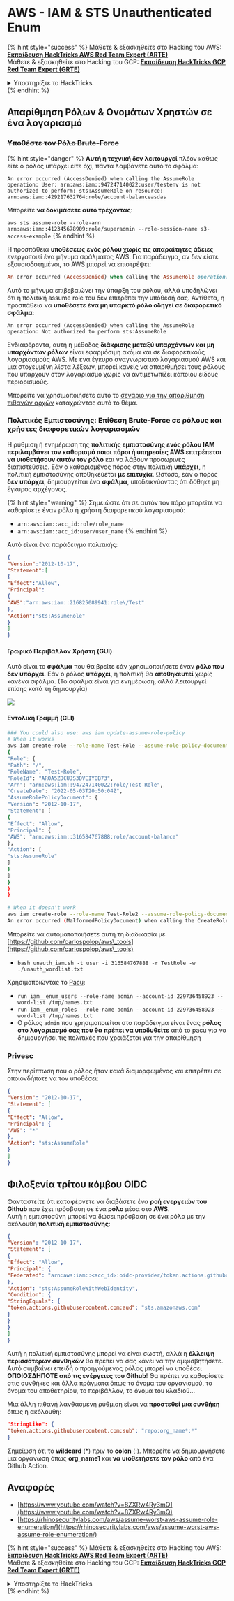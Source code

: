 # AWS - IAM & STS Unauthenticated Enum

{% hint style="success" %}
Μάθετε & εξασκηθείτε στο Hacking του AWS:<img src="/.gitbook/assets/image.png" alt="" data-size="line">[**Εκπαίδευση HackTricks AWS Red Team Expert (ARTE)**](https://training.hacktricks.xyz/courses/arte)<img src="/.gitbook/assets/image.png" alt="" data-size="line">\
Μάθετε & εξασκηθείτε στο Hacking του GCP: <img src="/.gitbook/assets/image (2).png" alt="" data-size="line">[**Εκπαίδευση HackTricks GCP Red Team Expert (GRTE)**<img src="/.gitbook/assets/image (2).png" alt="" data-size="line">](https://training.hacktricks.xyz/courses/grte)

<details>

<summary>Υποστηρίξτε το HackTricks</summary>

* Ελέγξτε τα [**σχέδια συνδρομής**](https://github.com/sponsors/carlospolop)!
* **Εγγραφείτε** στην 💬 [**ομάδα Discord**](https://discord.gg/hRep4RUj7f) ή στην [**ομάδα telegram**](https://t.me/peass) ή **ακολουθήστε** μας στο **Twitter** 🐦 [**@hacktricks\_live**](https://twitter.com/hacktricks\_live)**.**
* **Μοιραστείτε τεχνικές χάκερ καταθέτοντας PRs** στα [**HackTricks**](https://github.com/carlospolop/hacktricks) και [**HackTricks Cloud**](https://github.com/carlospolop/hacktricks-cloud) αποθετήρια του github.

</details>
{% endhint %}

## Απαρίθμηση Ρόλων & Ονομάτων Χρηστών σε ένα λογαριασμό

### ~~Υποθέστε τον Ρόλο Brute-Force~~

{% hint style="danger" %}
**Αυτή η τεχνική δεν λειτουργεί** πλέον καθώς είτε ο ρόλος υπάρχει είτε όχι, πάντα λαμβάνετε αυτό το σφάλμα:

`An error occurred (AccessDenied) when calling the AssumeRole operation: User: arn:aws:iam::947247140022:user/testenv is not authorized to perform: sts:AssumeRole on resource: arn:aws:iam::429217632764:role/account-balanceasdas`

Μπορείτε **να δοκιμάσετε αυτό τρέχοντας**:

`aws sts assume-role --role-arn arn:aws:iam::412345678909:role/superadmin --role-session-name s3-access-example`
{% endhint %}

Η προσπάθεια **υποθέσεως ενός ρόλου χωρίς τις απαραίτητες άδειες** ενεργοποιεί ένα μήνυμα σφάλματος AWS. Για παράδειγμα, αν δεν είστε εξουσιοδοτημένοι, το AWS μπορεί να επιστρέψει:
```ruby
An error occurred (AccessDenied) when calling the AssumeRole operation: User: arn:aws:iam::012345678901:user/MyUser is not authorized to perform: sts:AssumeRole on resource: arn:aws:iam::111111111111:role/aws-service-role/rds.amazonaws.com/AWSServiceRoleForRDS
```
Αυτό το μήνυμα επιβεβαιώνει την ύπαρξη του ρόλου, αλλά υποδηλώνει ότι η πολιτική assume role του δεν επιτρέπει την υπόθεσή σας. Αντίθετα, η προσπάθεια να **υποθέσετε ένα μη υπαρκτό ρόλο οδηγεί σε διαφορετικό σφάλμα**:
```less
An error occurred (AccessDenied) when calling the AssumeRole operation: Not authorized to perform sts:AssumeRole
```
Ενδιαφέροντα, αυτή η μέθοδος **διάκρισης μεταξύ υπαρχόντων και μη υπαρχόντων ρόλων** είναι εφαρμόσιμη ακόμα και σε διαφορετικούς λογαριασμούς AWS. Με ένα έγκυρο αναγνωριστικό λογαριασμού AWS και μια στοχευμένη λίστα λέξεων, μπορεί κανείς να απαριθμήσει τους ρόλους που υπάρχουν στον λογαριασμό χωρίς να αντιμετωπίζει κάποιου είδους περιορισμούς.

Μπορείτε να χρησιμοποιήσετε αυτό το [σενάριο για την απαρίθμηση πιθανών αρχών](https://github.com/RhinoSecurityLabs/Security-Research/tree/master/tools/aws-pentest-tools/assume\_role\_enum) καταχρώντας αυτό το θέμα.

### Πολιτικές Εμπιστοσύνης: Επίθεση Brute-Force σε ρόλους και χρήστες διαφορετικών λογαριασμών

Η ρύθμιση ή ενημέρωση της **πολιτικής εμπιστοσύνης ενός ρόλου IAM περιλαμβάνει τον καθορισμό ποιοι πόροι ή υπηρεσίες AWS επιτρέπεται να υιοθετήσουν αυτόν τον ρόλο** και να λάβουν προσωρινές διαπιστεύσεις. Εάν ο καθορισμένος πόρος στην πολιτική **υπάρχει**, η πολιτική εμπιστοσύνης αποθηκεύεται **με επιτυχία**. Ωστόσο, εάν ο πόρος **δεν υπάρχει**, δημιουργείται ένα **σφάλμα**, υποδεικνύοντας ότι δόθηκε μη έγκυρος αρχέγονος.

{% hint style="warning" %}
Σημειώστε ότι σε αυτόν τον πόρο μπορείτε να καθορίσετε έναν ρόλο ή χρήστη διαφορετικού λογαριασμού:

* `arn:aws:iam::acc_id:role/role_name`
* `arn:aws:iam::acc_id:user/user_name`
{% endhint %}

Αυτό είναι ένα παράδειγμα πολιτικής:
```json
{
"Version":"2012-10-17",
"Statement":[
{
"Effect":"Allow",
"Principal":
{
"AWS":"arn:aws:iam::216825089941:role\/Test"
},
"Action":"sts:AssumeRole"
}
]
}
```
#### Γραφικό Περιβάλλον Χρήστη (GUI)

Αυτό είναι το **σφάλμα** που θα βρείτε εάν χρησιμοποιήσετε έναν **ρόλο που δεν υπάρχει**. Εάν ο ρόλος **υπάρχει**, η πολιτική θα **αποθηκευτεί** χωρίς κανένα σφάλμα. (Το σφάλμα είναι για ενημέρωση, αλλά λειτουργεί επίσης κατά τη δημιουργία)

![](<../../../.gitbook/assets/image (68).png>)

#### Εντολική Γραμμή (CLI)
```bash
### You could also use: aws iam update-assume-role-policy
# When it works
aws iam create-role --role-name Test-Role --assume-role-policy-document file://a.json
{
"Role": {
"Path": "/",
"RoleName": "Test-Role",
"RoleId": "AROA5ZDCUJS3DVEIYOB73",
"Arn": "arn:aws:iam::947247140022:role/Test-Role",
"CreateDate": "2022-05-03T20:50:04Z",
"AssumeRolePolicyDocument": {
"Version": "2012-10-17",
"Statement": [
{
"Effect": "Allow",
"Principal": {
"AWS": "arn:aws:iam::316584767888:role/account-balance"
},
"Action": [
"sts:AssumeRole"
]
}
]
}
}
}

# When it doesn't work
aws iam create-role --role-name Test-Role2 --assume-role-policy-document file://a.json
An error occurred (MalformedPolicyDocument) when calling the CreateRole operation: Invalid principal in policy: "AWS":"arn:aws:iam::316584767888:role/account-balanceefd23f2"
```
Μπορείτε να αυτοματοποιήσετε αυτή τη διαδικασία με [https://github.com/carlospolop/aws\_tools](https://github.com/carlospolop/aws\_tools)

* `bash unauth_iam.sh -t user -i 316584767888 -r TestRole -w ./unauth_wordlist.txt`

Χρησιμοποιώντας το [Pacu](https://github.com/RhinoSecurityLabs/pacu):

* `run iam__enum_users --role-name admin --account-id 229736458923 --word-list /tmp/names.txt`
* `run iam__enum_roles --role-name admin --account-id 229736458923 --word-list /tmp/names.txt`
* Ο ρόλος `admin` που χρησιμοποιείται στο παράδειγμα είναι ένας **ρόλος στο λογαριασμό σας που θα πρέπει να υποδυθείτε** από το pacu για να δημιουργήσει τις πολιτικές που χρειάζεται για την απαρίθμηση

### Privesc

Στην περίπτωση που ο ρόλος ήταν κακά διαμορφωμένος και επιτρέπει σε οποιονδήποτε να τον υποθέσει:
```json
{
"Version": "2012-10-17",
"Statement": [
{
"Effect": "Allow",
"Principal": {
"AWS": "*"
},
"Action": "sts:AssumeRole"
}
]
}
```
## Φιλοξενία τρίτου κόμβου OIDC

Φανταστείτε ότι καταφέρνετε να διαβάσετε ένα **ροή ενεργειών του Github** που έχει πρόσβαση σε ένα **ρόλο** μέσα στο **AWS**.\
Αυτή η εμπιστοσύνη μπορεί να δώσει πρόσβαση σε ένα ρόλο με την ακόλουθη **πολιτική εμπιστοσύνης**:
```json
{
"Version": "2012-10-17",
"Statement": [
{
"Effect": "Allow",
"Principal": {
"Federated": "arn:aws:iam::<acc_id>:oidc-provider/token.actions.githubusercontent.com"
},
"Action": "sts:AssumeRoleWithWebIdentity",
"Condition": {
"StringEquals": {
"token.actions.githubusercontent.com:aud": "sts.amazonaws.com"
}
}
}
]
}
```
Αυτή η πολιτική εμπιστοσύνης μπορεί να είναι σωστή, αλλά η **έλλειψη περισσότερων συνθηκών** θα πρέπει να σας κάνει να την αμφισβητήσετε.\
Αυτό συμβαίνει επειδή ο προηγούμενος ρόλος μπορεί να υποθέσει **ΟΠΟΙΟΣΔΗΠΟΤΕ από τις ενέργειες του Github**! Θα πρέπει να καθορίσετε στις συνθήκες και άλλα πράγματα όπως το όνομα του οργανισμού, το όνομα του αποθετηρίου, το περιβάλλον, το όνομα του κλαδιού...

Μια άλλη πιθανή λανθασμένη ρύθμιση είναι να **προστεθεί μια συνθήκη** όπως η ακόλουθη:
```json
"StringLike": {
"token.actions.githubusercontent.com:sub": "repo:org_name*:*"
}
```
Σημείωση ότι το **wildcard** (\*) πριν το **colon** (:). Μπορείτε να δημιουργήσετε μια οργάνωση όπως **org\_name1** και **να υιοθετήσετε τον ρόλο** από ένα Github Action.

## Αναφορές

* [https://www.youtube.com/watch?v=8ZXRw4Ry3mQ](https://www.youtube.com/watch?v=8ZXRw4Ry3mQ)
* [https://rhinosecuritylabs.com/aws/assume-worst-aws-assume-role-enumeration/](https://rhinosecuritylabs.com/aws/assume-worst-aws-assume-role-enumeration/)

{% hint style="success" %}
Μάθετε & εξασκηθείτε στο Hacking του AWS:<img src="/.gitbook/assets/image.png" alt="" data-size="line">[**Εκπαίδευση HackTricks AWS Red Team Expert (ARTE)**](https://training.hacktricks.xyz/courses/arte)<img src="/.gitbook/assets/image.png" alt="" data-size="line">\
Μάθετε & εξασκηθείτε στο Hacking του GCP: <img src="/.gitbook/assets/image (2).png" alt="" data-size="line">[**Εκπαίδευση HackTricks GCP Red Team Expert (GRTE)**<img src="/.gitbook/assets/image (2).png" alt="" data-size="line">](https://training.hacktricks.xyz/courses/grte)

<details>

<summary>Υποστηρίξτε το HackTricks</summary>

* Ελέγξτε τα [**σχέδια συνδρομής**](https://github.com/sponsors/carlospolop)!
* **Εγγραφείτε** 💬 [**στην ομάδα Discord**](https://discord.gg/hRep4RUj7f) ή στην [**ομάδα telegram**](https://t.me/peass) ή **ακολουθήστε** μας στο **Twitter** 🐦 [**@hacktricks\_live**](https://twitter.com/hacktricks\_live)**.**
* **Μοιραστείτε κόλπα χάκινγκ υποβάλλοντας PRs στα** [**HackTricks**](https://github.com/carlospolop/hacktricks) και [**HackTricks Cloud**](https://github.com/carlospolop/hacktricks-cloud) αποθετήρια στο GitHub.

</details>
{% endhint %}
